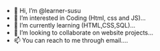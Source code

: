- 👋 Hi, I’m @learner-susu
- 👀 I’m interested in Coding (Html, css and JS)...
- 🌱 I’m currently learning (HTML,CSS,SQL)...
- 💞️ I’m looking to collaborate on website projects...
- 📫 You can reach to me through email....

<!---
learner-susu/learner-susu is a ✨ special ✨ repository because its `README.md` (this file) appears on your GitHub profile.
You can click the Preview link to take a look at your changes.
--->
